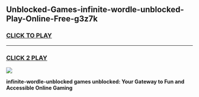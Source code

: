 
## Unblocked-Games-infinite-wordle-unblocked-Play-Online-Free-g3z7k
<h3>
<a href="https://premium76.site?title=infinite-wordle-unblocked&ref=26A">CLICK TO PLAY</a></h3>
<hr>

<h3>
<a href="https://premium76.site?title=infinite-wordle-unblocked&ref=26A">CLICK 2 PLAY</a>
  
</h3>

<a href="https://premium76.site?title=infinite-wordle-unblocked&ref=26A"><img src="https://clearcache.store/games.png"></a>


**infinite-wordle-unblocked games unblocked: Your Gateway to Fun and Accessible Online Gaming**
